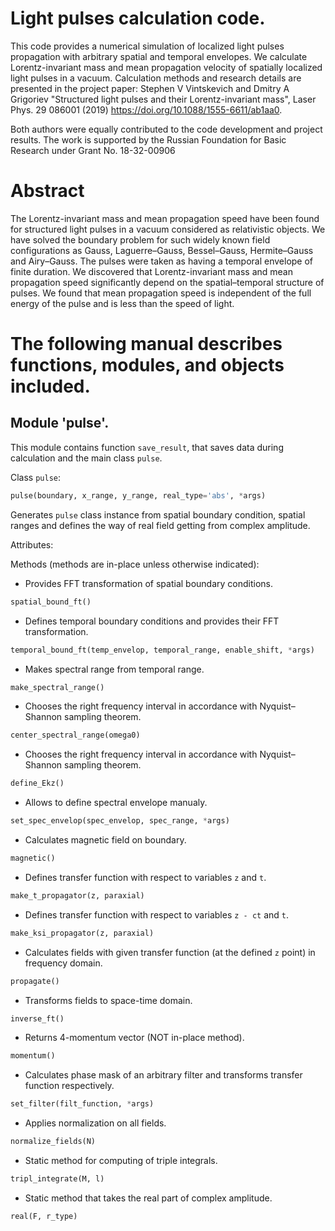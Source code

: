 # Light pulses calculation code.
This code provides a numerical simulation of localized light pulses propagation with arbitrary spatial and temporal envelopes. We calculate Lorentz-invariant mass and mean propagation velocity of spatially localized light pulses in a vacuum. Calculation methods and research details are presented in the project paper: Stephen V Vintskevich and Dmitry A Grigoriev "Structured light pulses and their Lorentz-invariant mass", Laser Phys. 29 086001 (2019) https://doi.org/10.1088/1555-6611/ab1aa0. 


Both authors were equally contributed to the code development and project results. The work is supported by the Russian Foundation for Basic Research under Grant No. 18-32-00906

# Abstract
The Lorentz-invariant mass and mean propagation speed have been found for structured light pulses in a vacuum considered as relativistic objects. We have solved the boundary problem for such widely known field configurations as Gauss, Laguerre–Gauss, Bessel–Gauss, Hermite–Gauss and Airy–Gauss. The pulses were taken as having a temporal envelope of finite duration. We discovered that Lorentz-invariant mass and mean propagation speed significantly depend on the spatial–temporal structure of pulses. We found that mean propagation speed is independent of the full energy of the pulse and is less than the speed of light.

# The following manual describes functions, modules, and objects included.
## Module 'pulse'.
This module contains function `save_result`, that saves data during calculation and the main class `pulse`.

Class `pulse`:
```python
pulse(boundary, x_range, y_range, real_type='abs', *args)
```
Generates `pulse` class instance from spatial boundary condition, spatial ranges and defines the way of real field getting from complex amplitude.

Attributes:


Methods (methods are in-place unless otherwise indicated):
* Provides FFT transformation of spatial boundary conditions.
```python
spatial_bound_ft()
```
* Defines temporal boundary conditions and provides their FFT transformation.
```python
temporal_bound_ft(temp_envelop, temporal_range, enable_shift, *args)
```
* Makes spectral range from temporal range.
```python
make_spectral_range()
```
* Chooses the right frequency interval in accordance with Nyquist–Shannon sampling theorem.
```python
center_spectral_range(omega0)
```
* Chooses the right frequency interval in accordance with Nyquist–Shannon sampling theorem.
```python
define_Ekz()
```
* Allows to define spectral envelope manualy.
```python
set_spec_envelop(spec_envelop, spec_range, *args)
```
* Calculates magnetic field on boundary.
```python
magnetic()
```
* Defines transfer function with respect to variables `z` and `t`.
```python
make_t_propagator(z, paraxial)
```
* Defines transfer function with respect to variables `z - ct` and `t`.
```python
make_ksi_propagator(z, paraxial)
```
* Calculates fields with given transfer function (at the defined `z` point) in frequency domain.
```python
propagate()
```
* Transforms fields to space-time domain.
```python
inverse_ft()
```
* Returns 4-momentum vector (NOT in-place method).
```python
momentum()
```
* Calculates phase mask of an arbitrary filter and transforms transfer function respectively.
```python
set_filter(filt_function, *args)
```
* Applies normalization on all fields.
```python
normalize_fields(N)
```
* Static method for computing of triple integrals.
```python
tripl_integrate(M, l)
```
* Static method that takes the real part of complex amplitude.
```python
real(F, r_type)
```
